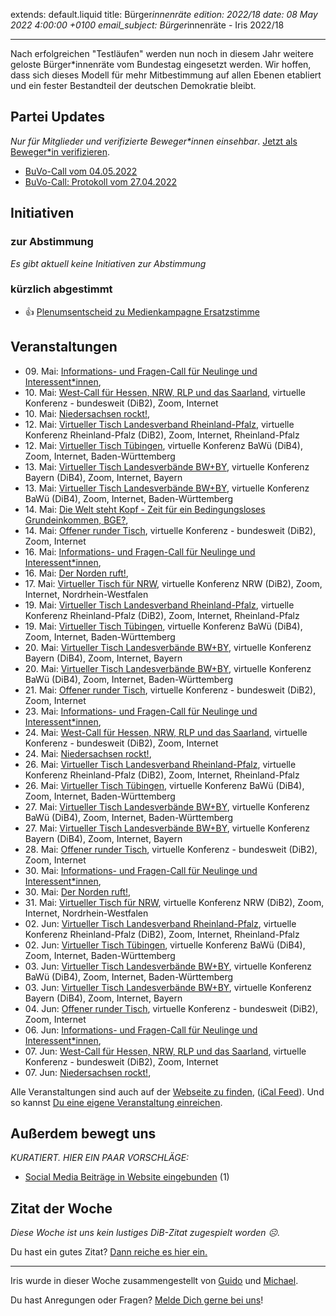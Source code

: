 
extends: default.liquid
title: Bürger*innenräte
edition: 2022/18
date: 08 May 2022 4:00:00 +0100
email_subject: Bürger*innenräte - Iris 2022/18

---
Nach erfolgreichen "Testläufen" werden nun noch in diesem Jahr weitere geloste Bürger\*innenräte vom Bundestag eingesetzt werden. Wir hoffen, dass sich dieses Modell für mehr Mitbestimmung auf allen Ebenen etabliert und ein fester Bestandteil der deutschen Demokratie bleibt.


## Partei Updates

_Nur für Mitglieder und verifizierte Beweger\*innen einsehbar_. [Jetzt als Beweger\*in verifizieren](https://bewegung.jetzt/bewegerin-werden/).

 - [BuVo-Call vom 04.05.2022](https://marktplatz.bewegung.jetzt/t/buvo-call-vom-04-05-2022/39457)
 - [BuVo-Call: Protokoll vom 27.04.2022](https://marktplatz.bewegung.jetzt/t/buvo-call-protokoll-vom-27-04-2022/39446)

## Initiativen

### zur Abstimmung
_Es gibt aktuell keine Initiativen zur Abstimmung_
### kürzlich abgestimmt

 - 👍 [Plenumsentscheid zu Medienkampagne Ersatzstimme](https://abstimmen.bewegung.jetzt/initiative/313-plenumsentscheid-zu-medienkampagne-ersatzstimme)


## Veranstaltungen

 - 09.&nbsp;Mai: [Informations- und Fragen-Call für Neulinge und Interessent*innen](https://bewegung.jetzt/veranstaltungen/informations-und-fragen-call-fuer-neulinge-und-interessentinnen-2022-05-09/), 
 - 10.&nbsp;Mai: [West-Call für Hessen, NRW, RLP und das Saarland](https://bewegung.jetzt/veranstaltungen/west-call-fuer-hessen-nrw-rlp-und-das-saarland-2022-05-10/), virtuelle Konferenz - bundesweit (DiB2), Zoom, Internet
 - 10.&nbsp;Mai: [Niedersachsen rockt!](https://bewegung.jetzt/veranstaltungen/niedersachsen-call-2022-05-10/), 
 - 12.&nbsp;Mai: [Virtueller Tisch Landesverband Rheinland-Pfalz](https://bewegung.jetzt/veranstaltungen/virtueller-tisch-landesverband-rheinland-pfalz-2022-05-12/), virtuelle Konferenz Rheinland-Pfalz (DiB2), Zoom, Internet, Rheinland-Pfalz
 - 12.&nbsp;Mai: [Virtueller Tisch Tübingen](https://bewegung.jetzt/veranstaltungen/virtueller-tisch-tuebingen-2022-05-12/), virtuelle Konferenz BaWü (DiB4), Zoom, Internet, Baden-Württemberg
 - 13.&nbsp;Mai: [Virtueller Tisch Landesverbände BW+BY](https://bewegung.jetzt/veranstaltungen/virtueller-tisch-landesverbaende-bwby-2-2022-05-13/), virtuelle Konferenz Bayern (DiB4), Zoom, Internet, Bayern
 - 13.&nbsp;Mai: [Virtueller Tisch Landesverbände BW+BY](https://bewegung.jetzt/veranstaltungen/virtueller-tisch-landesverbaende-bwby-3-2022-05-13/), virtuelle Konferenz BaWü (DiB4), Zoom, Internet, Baden-Württemberg
 - 14.&nbsp;Mai: [Die Welt steht Kopf - Zeit für ein Bedingungsloses Grundeinkommen, BGE?](https://bewegung.jetzt/veranstaltungen/die-welt-steht-kopf-zeit-fuer-ein-bedingungsloses-grundeinkommen-bge/), 
 - 14.&nbsp;Mai: [Offener runder Tisch](https://bewegung.jetzt/veranstaltungen/offener-runder-tisch-2022-05-14/), virtuelle Konferenz - bundesweit (DiB2), Zoom, Internet
 - 16.&nbsp;Mai: [Informations- und Fragen-Call für Neulinge und Interessent*innen](https://bewegung.jetzt/veranstaltungen/informations-und-fragen-call-fuer-neulinge-und-interessentinnen-2022-05-16/), 
 - 16.&nbsp;Mai: [Der Norden ruft!](https://bewegung.jetzt/veranstaltungen/der-norden-ruft-2022-05-16/), 
 - 17.&nbsp;Mai: [Virtueller Tisch für NRW](https://bewegung.jetzt/veranstaltungen/virtueller-tisch-landesverbaende-bwby-2022-05-17/), virtuelle Konferenz NRW (DiB2), Zoom, Internet, Nordrhein-Westfalen
 - 19.&nbsp;Mai: [Virtueller Tisch Landesverband Rheinland-Pfalz](https://bewegung.jetzt/veranstaltungen/virtueller-tisch-landesverband-rheinland-pfalz-2022-05-19/), virtuelle Konferenz Rheinland-Pfalz (DiB2), Zoom, Internet, Rheinland-Pfalz
 - 19.&nbsp;Mai: [Virtueller Tisch Tübingen](https://bewegung.jetzt/veranstaltungen/virtueller-tisch-tuebingen-2022-05-19/), virtuelle Konferenz BaWü (DiB4), Zoom, Internet, Baden-Württemberg
 - 20.&nbsp;Mai: [Virtueller Tisch Landesverbände BW+BY](https://bewegung.jetzt/veranstaltungen/virtueller-tisch-landesverbaende-bwby-2-2022-05-20/), virtuelle Konferenz Bayern (DiB4), Zoom, Internet, Bayern
 - 20.&nbsp;Mai: [Virtueller Tisch Landesverbände BW+BY](https://bewegung.jetzt/veranstaltungen/virtueller-tisch-landesverbaende-bwby-3-2022-05-20/), virtuelle Konferenz BaWü (DiB4), Zoom, Internet, Baden-Württemberg
 - 21.&nbsp;Mai: [Offener runder Tisch](https://bewegung.jetzt/veranstaltungen/offener-runder-tisch-2022-05-21/), virtuelle Konferenz - bundesweit (DiB2), Zoom, Internet
 - 23.&nbsp;Mai: [Informations- und Fragen-Call für Neulinge und Interessent*innen](https://bewegung.jetzt/veranstaltungen/informations-und-fragen-call-fuer-neulinge-und-interessentinnen-2022-05-23/), 
 - 24.&nbsp;Mai: [West-Call für Hessen, NRW, RLP und das Saarland](https://bewegung.jetzt/veranstaltungen/west-call-fuer-hessen-nrw-rlp-und-das-saarland-2022-05-24/), virtuelle Konferenz - bundesweit (DiB2), Zoom, Internet
 - 24.&nbsp;Mai: [Niedersachsen rockt!](https://bewegung.jetzt/veranstaltungen/niedersachsen-call-2022-05-24/), 
 - 26.&nbsp;Mai: [Virtueller Tisch Landesverband Rheinland-Pfalz](https://bewegung.jetzt/veranstaltungen/virtueller-tisch-landesverband-rheinland-pfalz-2022-05-26/), virtuelle Konferenz Rheinland-Pfalz (DiB2), Zoom, Internet, Rheinland-Pfalz
 - 26.&nbsp;Mai: [Virtueller Tisch Tübingen](https://bewegung.jetzt/veranstaltungen/virtueller-tisch-tuebingen-2022-05-26/), virtuelle Konferenz BaWü (DiB4), Zoom, Internet, Baden-Württemberg
 - 27.&nbsp;Mai: [Virtueller Tisch Landesverbände BW+BY](https://bewegung.jetzt/veranstaltungen/virtueller-tisch-landesverbaende-bwby-3-2022-05-27/), virtuelle Konferenz BaWü (DiB4), Zoom, Internet, Baden-Württemberg
 - 27.&nbsp;Mai: [Virtueller Tisch Landesverbände BW+BY](https://bewegung.jetzt/veranstaltungen/virtueller-tisch-landesverbaende-bwby-2-2022-05-27/), virtuelle Konferenz Bayern (DiB4), Zoom, Internet, Bayern
 - 28.&nbsp;Mai: [Offener runder Tisch](https://bewegung.jetzt/veranstaltungen/offener-runder-tisch-2022-05-28/), virtuelle Konferenz - bundesweit (DiB2), Zoom, Internet
 - 30.&nbsp;Mai: [Informations- und Fragen-Call für Neulinge und Interessent*innen](https://bewegung.jetzt/veranstaltungen/informations-und-fragen-call-fuer-neulinge-und-interessentinnen-2022-05-30/), 
 - 30.&nbsp;Mai: [Der Norden ruft!](https://bewegung.jetzt/veranstaltungen/der-norden-ruft-2022-05-30/), 
 - 31.&nbsp;Mai: [Virtueller Tisch für NRW](https://bewegung.jetzt/veranstaltungen/virtueller-tisch-landesverbaende-bwby-2022-05-31/), virtuelle Konferenz NRW (DiB2), Zoom, Internet, Nordrhein-Westfalen
 - 02.&nbsp;Jun: [Virtueller Tisch Landesverband Rheinland-Pfalz](https://bewegung.jetzt/veranstaltungen/virtueller-tisch-landesverband-rheinland-pfalz-2022-06-02/), virtuelle Konferenz Rheinland-Pfalz (DiB2), Zoom, Internet, Rheinland-Pfalz
 - 02.&nbsp;Jun: [Virtueller Tisch Tübingen](https://bewegung.jetzt/veranstaltungen/virtueller-tisch-tuebingen-2022-06-02/), virtuelle Konferenz BaWü (DiB4), Zoom, Internet, Baden-Württemberg
 - 03.&nbsp;Jun: [Virtueller Tisch Landesverbände BW+BY](https://bewegung.jetzt/veranstaltungen/virtueller-tisch-landesverbaende-bwby-3-2022-06-03/), virtuelle Konferenz BaWü (DiB4), Zoom, Internet, Baden-Württemberg
 - 03.&nbsp;Jun: [Virtueller Tisch Landesverbände BW+BY](https://bewegung.jetzt/veranstaltungen/virtueller-tisch-landesverbaende-bwby-2-2022-06-03/), virtuelle Konferenz Bayern (DiB4), Zoom, Internet, Bayern
 - 04.&nbsp;Jun: [Offener runder Tisch](https://bewegung.jetzt/veranstaltungen/offener-runder-tisch-2022-06-04/), virtuelle Konferenz - bundesweit (DiB2), Zoom, Internet
 - 06.&nbsp;Jun: [Informations- und Fragen-Call für Neulinge und Interessent*innen](https://bewegung.jetzt/veranstaltungen/informations-und-fragen-call-fuer-neulinge-und-interessentinnen-2022-06-06/), 
 - 07.&nbsp;Jun: [West-Call für Hessen, NRW, RLP und das Saarland](https://bewegung.jetzt/veranstaltungen/west-call-fuer-hessen-nrw-rlp-und-das-saarland-2022-06-07/), virtuelle Konferenz - bundesweit (DiB2), Zoom, Internet
 - 07.&nbsp;Jun: [Niedersachsen rockt!](https://bewegung.jetzt/veranstaltungen/niedersachsen-call-2022-06-07/), 

Alle Veranstaltungen sind auch auf der [Webseite zu finden](https://bewegung.jetzt/veranstaltungen/), ([iCal Feed](https://bewegung.jetzt/?ical=1)). Und so kannst [Du eine eigene Veranstaltung einreichen](https://marktplatz.bewegung.jetzt/t/eine-veranstaltung-auf-der-webseite-einreichen/21379).


## Außerdem bewegt uns

_KURATIERT. HIER EIN PAAR VORSCHLÄGE:_
 - [Social Media Beiträge in Website eingebunden](https://marktplatz.bewegung.jetzt/t/social-media-beitraege-in-website-eingebunden/39454) (1)


## Zitat der Woche
_Diese Woche ist uns kein lustiges DiB-Zitat zugespielt worden ☹._

Du hast ein gutes Zitat? [Dann reiche es hier ein.](https://marktplatz.bewegung.jetzt/t/fortsetzung-lustige-dib-zitate/24431)


---

Iris wurde in dieser Woche zusammengestellt von [Guido](https://marktplatz.bewegung.jetzt/u/Guido/) und [Michael](https://marktplatz.bewegung.jetzt/u/MichaelVoss/).

Du hast Anregungen oder Fragen? [Melde Dich gerne bei uns](https://marktplatz.bewegung.jetzt/t/neu-iris-die-woechtliche-zusammenfasssung-zum-sonntagsbrunch/10990)!

